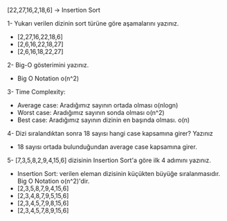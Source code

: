 [22,27,16,2,18,6] -> Insertion Sort

1- Yukarı verilen dizinin sort türüne göre aşamalarını yazınız.
- [2,27,16,22,18,6]
- [2,6,16,22,18,27]
- [2,6,16,18,22,27]

2- Big-O gösterimini yazınız.
- Big O Notation o(n^2)

3- Time Complexity:
- Average case: Aradığımız sayının ortada olması o(nlogn)
- Worst case: Aradığımız sayının sonda olması o(n^2)
- Best case: Aradığımız sayının dizinin en başında olması. o(n)

4- Dizi sıralandıktan sonra 18 sayısı hangi case kapsamına girer? Yazınız
- 18 sayısı ortada bulunduğundan average case kapsamına girer.

5- [7,3,5,8,2,9,4,15,6] dizisinin Insertion Sort'a göre ilk 4 adımını yazınız.
- Insertion Sort: verilen eleman dizisinin küçükten büyüğe sıralanmasıdır. Big O Notation o(n^2)'dir.
- [2,3,5,8,7,9,4,15,6]
- [2,3,4,8,7,9,5,15,6]
- [2,3,4,5,7,9,8,15,6]
- [2,3,4,5,7,8,9,15,6]
